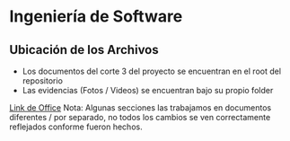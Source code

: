 # Ingeniería de Software
## Ubicación de los Archivos
- Los documentos del corte 3 del proyecto se encuentran en el root del repositorio
- Las evidencias (Fotos / Videos) se encuentran bajo su propio folder

[Link de Office](https://uvggt-my.sharepoint.com/:w:/g/personal/esp23361_uvg_edu_gt/EeGJRz0BritJtPrVYxehA5gBETxsUJFHU06fColLSOideQ?e=7gUgMU)
Nota: Algunas secciones las trabajamos en documentos diferentes / por separado, no todos los cambios se ven correctamente reflejados conforme fueron hechos.

